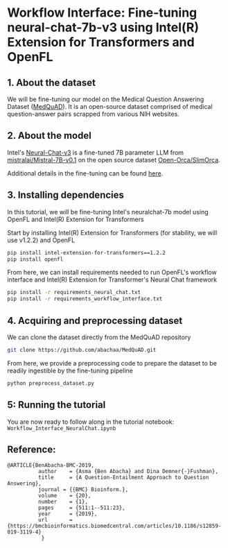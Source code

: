 # **Workflow Interface:** Fine-tuning neural-chat-7b-v3 using Intel(R) Extension for Transformers and OpenFL

## 1. About the dataset

We will be fine-tuning our model on the Medical Question Answering Dataset ([MedQuAD](https://github.com/abachaa/MedQuAD)). It is an open-source dataset comprised of medical question-answer pairs scrapped from various NIH websites.

## 2. About the model

Intel's [Neural-Chat-v3](https://huggingface.co/Intel/neural-chat-7b-v3) is a fine-tuned 7B parameter LLM from [mistralai/Mistral-7B-v0.1](https://huggingface.co/mistralai/Mistral-7B-v0.1) on the open source dataset [Open-Orca/SlimOrca](https://huggingface.co/datasets/Open-Orca/SlimOrca).

Additional details in the fine-tuning can be found [here](https://medium.com/intel-analytics-software/the-practice-of-supervised-finetuning-and-direct-preference-optimization-on-habana-gaudi2-a1197d8a3cd3).

## 3. Installing dependencies

In this tutorial, we will be fine-tuning Intel's neuralchat-7b model using OpenFL and Intel(R) Extension for Transformers

Start by installing Intel(R) Extension for Transformers (for stability, we will use v1.2.2) and OpenFL

```sh
pip install intel-extension-for-transformers==1.2.2
pip install openfl
```

From here, we can install requirements needed to run OpenFL's workflow interface and Intel(R) Extension for Transformer's Neural Chat framework

```sh
pip install -r requirements_neural_chat.txt
pip install -r requirements_workflow_interface.txt
```

## 4. Acquiring and preprocessing dataset

We can clone the dataset directly from the MedQuAD repository

```sh
git clone https://github.com/abachaa/MedQuAD.git
```

From here, we provide a preprocessing code to prepare the dataset to be readily ingestible by the fine-tuning pipeline

```sh
python preprocess_dataset.py
```

## 5: Running the tutorial

You are now ready to follow along in the tutorial notebook: `Workflow_Interface_NeuralChat.ipynb`

## Reference:
```
@ARTICLE{BenAbacha-BMC-2019,    
          author    = {Asma {Ben Abacha} and Dina Demner{-}Fushman},
          title     = {A Question-Entailment Approach to Question Answering},
          journal = {{BMC} Bioinform.}, 
          volume    = {20},
          number    = {1},
          pages     = {511:1--511:23},
          year      = {2019},
          url       = {https://bmcbioinformatics.biomedcentral.com/articles/10.1186/s12859-019-3119-4}
           } 
```